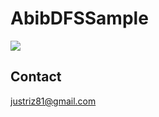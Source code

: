 # AbibDFSSample

![](https://github.com/justinaus/AbibDFSSample/blob/master/Gif/AbibDFSSample.gif)

## Contact
<justriz81@gmail.com>
